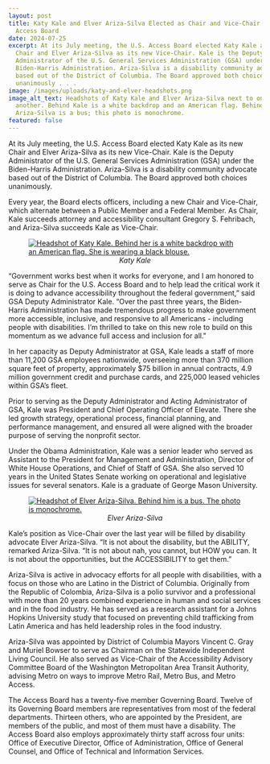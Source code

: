 ```yaml
---
layout: post
title: Katy Kale and Elver Ariza-Silva Elected as Chair and Vice-Chair to U.S.
  Access Board
date: 2024-07-25
excerpt: At its July meeting, the U.S. Access Board elected Katy Kale as its new
  Chair and Elver Ariza-Silva as its new Vice-Chair. Kale is the Deputy
  Administrator of the U.S. General Services Administration (GSA) under the
  Biden-Harris Administration. Ariza-Silva is a disability community advocate
  based out of the District of Columbia. The Board approved both choices
  unanimously . . .
image: /images/uploads/katy-and-elver-headshots.png
image_alt_text: Headshots of Katy Kale and Elver Ariza-Silva next to one
  another. Behind Kale is a white backdrop and an American flag. Behind
  Ariza-Silva is a bus; this photo is monochrome.
featured: false
---
```

At its July meeting, the U.S. Access Board elected Katy Kale as its new Chair and Elver Ariza-Silva as its new Vice-Chair. Kale is the Deputy Administrator of the U.S. General Services Administration (GSA) under the Biden-Harris Administration. Ariza-Silva is a disability community advocate based out of the District of Columbia. The Board approved both choices unanimously.

Every year, the Board elects officers, including a new Chair and Vice-Chair, which alternate between a Public Member and a Federal Member. As Chair, Kale succeeds attorney and accessibility consultant Gregory S. Fehribach, and Ariza-Silva succeeds Kale as Vice-Chair.

<figure class="img-right">
  <a href="{{ site.baseurl }}/images/uploads/katy-kale-with-border.png">
    <img src="{{ site.baseurl }}/images/uploads/katy-kale-with-border.png" alt="Headshot of Katy Kale. Behind her is a white backdrop with an American flag. She is wearing a black blouse." class="center">
  </a>
  <figcaption style="text-align:center">
    <em>Katy Kale</em>
  </figcaption>
</figure>

“Government works best when it works for everyone, and I am honored to serve as Chair for the U.S. Access Board and to help lead the critical work it is doing to advance accessibility throughout the federal government,” said GSA Deputy Administrator Kale. “Over the past three years, the Biden-Harris Administration has made tremendous progress to make government more accessible, inclusive, and responsive to all Americans - including people with disabilities. I’m thrilled to take on this new role to build on this momentum as we advance full access and inclusion for all."

In her capacity as Deputy Administrator at GSA, Kale leads a staff of more than 11,200 GSA employees nationwide, overseeing more than 370 million square feet of property, approximately $75 billion in annual contracts, 4.9 million government credit and purchase cards, and 225,000 leased vehicles within GSA’s fleet.

Prior to serving as the Deputy Administrator and Acting Administrator of GSA, Kale was President and Chief Operating Officer of Elevate. There she led growth strategy, operational process, financial planning, and performance management, and ensured all were aligned with the broader purpose of serving the nonprofit sector.

Under the Obama Administration, Kale was a senior leader who served as Assistant to the President for Management and Administration, Director of White House Operations, and Chief of Staff of GSA. She also served 10 years in the United States Senate working on operational and legislative issues for several senators. Kale is a graduate of George Mason University.

<figure class="img-left">
  <a href="{{ site.baseurl }}/images/uploads/elver-ariza-silva-with-border.png">
    <img src="{{ site.baseurl }}/images/uploads/elver-ariza-silva-with-border.png" alt="Headshot of Elver Ariza-Silva. Behind him is a bus. The photo is monochrome." class="center">
  </a>
  <figcaption style="text-align:center">
    <em>Elver Ariza-Silva</em>
  </figcaption>
</figure>

Kale’s position as Vice-Chair over the last year will be filled by disability advocate Elver Ariza-Silva. “It is not about the disability, but the ABILITY, remarked Ariza-Silva. “It is not about nah, you cannot, but HOW you can. It is not about the opportunities, but the ACCESSIBILITY to get them.”

Ariza-Silva is active in advocacy efforts for all people with disabilities, with a focus on those who are Latino in the District of Columbia. Originally from the Republic of Colombia, Ariza-Silva is a polio survivor and a professional with more than 20 years combined experience in human and social services and in the food industry. He has served as a research assistant for a Johns Hopkins University study that focused on preventing child trafficking from Latin America and has held leadership roles in the food industry.

Ariza-Silva was appointed by District of Columbia Mayors Vincent C. Gray and Muriel Bowser to serve as Chairman on the Statewide Independent Living Council. He also served as Vice-Chair of the Accessibility Advisory Committee Board of the Washington Metropolitan Area Transit Authority, advising Metro on ways to improve Metro Rail, Metro Bus, and Metro Access.

The Access Board has a twenty-five member Governing Board. Twelve of its Governing Board members are representatives from most of the federal departments. Thirteen others, who are appointed by the President, are members of the public, and most of them must have a disability. The Access Board also employs approximately thirty staff across four units: Office of Executive Director, Office of Administration, Office of General Counsel, and Office of Technical and Information Services.
